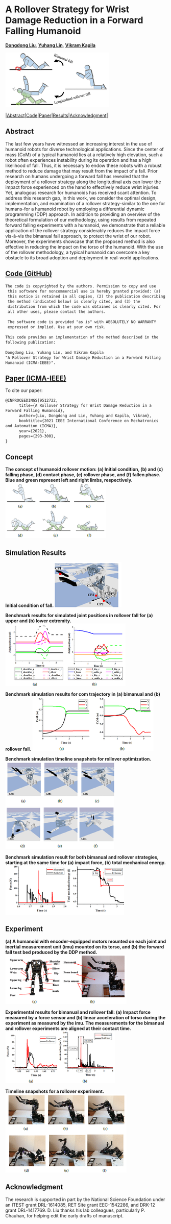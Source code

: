 # A Rollover Strategy for Wrist Damage Reduction in a Forward Falling Humanoid

[**Dongdong Liu**](http://mechatronics.engineering.nyu.edu/people/phd-candidates/dongdong-liu.php),  [**Yuhang Lin**](), [**Vikram Kapila**](http://mechatronics.engineering.nyu.edu/people/vikram-kapila)

![Overview](https://github.com/nyu-legged-group/Rollover/blob/main/docs/figs/1.gif)

|[Abstract](#abstract)|[Code](#code-github)|[Paper](#paper-arxiv)|[Results](#results)|[Acknowledgment](#acknowledgment)|

## Abstract
The last few years have witnessed an increasing interest in the use of humanoid robots for diverse technological applications. Since the center of mass (CoM) of a typical humanoid lies at a relatively high elevation, such a robot often experiences instability during its operation and has a high likelihood of fall. Thus, it is necessary to endow these robots with a robust method to reduce damage that may result from the impact of a fall. Prior research on humans undergoing a forward fall has revealed that the deployment of a rollover strategy along the longitudinal axis can lower the impact force experienced on the hand to effectively reduce wrist injuries. Yet, analogous research for humanoids has received scant attention. To address this research gap, in this work, we consider the optimal design, implementation, and examination of a rollover strategy-similar to the one for humans-for a humanoid robot by employing a differential dynamic programming (DDP) approach. In addition to providing an overview of the theoretical formulation of our methodology, using results from repeated forward falling experiments with a humanoid, we demonstrate that a reliable application of the rollover strategy considerably reduces the impact force vis-à-vis the bimanual fall approach, to protect the wrist of our robot. Moreover, the experiments showcase that the proposed method is also effective in reducing the impact on the torso of the humanoid. With the use of the rollover methodology, a typical humanoid can overcome a key obstacle to its broad adoption and deployment in real-world applications.

## [Code (GitHub)](https://github.com/nyu-legged-group/Rollover/tree/main/)
```
The code is copyrighted by the authors. Permission to copy and use 
 this software for noncommercial use is hereby granted provided: (a)
 this notice is retained in all copies, (2) the publication describing
 the method (indicated below) is clearly cited, and (3) the
 distribution from which the code was obtained is clearly cited. For
 all other uses, please contact the authors.
 
 The software code is provided "as is" with ABSOLUTELY NO WARRANTY
 expressed or implied. Use at your own risk.

This code provides an implementation of the method described in the
following publication: 

Dongdong Liu, Yuhang Lin, and Vikram Kapila    
"A Rollover Strategy for Wrist Damage Reduction in a Forward Falling Humanoid (ICMA-IEEE)". 
``` 

## [Paper (ICMA-IEEE)](https://ieeexplore.ieee.org/abstract/document/9512722)
To cite our paper:
```
@INPROCEEDINGS{9512722,
      title={A Rollover Strategy for Wrist Damage Reduction in a Forward Falling Humanoid},  
      author={Liu, Dongdong and Lin, Yuhang and Kapila, Vikram},
      booktitle={2021 IEEE International Conference on Mechatronics and Automation (ICMA)}, 
      year={2021},
      pages={293-300},
}
```

## Concept 
**The concept of humanoid rollover motion: (a) Initial condition, (b) and (c) falling phase, (d) contact phase, (e) rollover phase, and (f) fallen phase. Blue and green represent left and right limbs, respectively.**
![Concept](https://github.com/nyu-legged-group/Rollover/blob/main/docs/figs/2.gif)

## Simulation Results
**Initial condition of fall.**
![Simulation_joint_position](https://github.com/nyu-legged-group/Rollover/blob/main/docs/figs/3.gif)

**Benchmark results for simulated joint positions in rollover fall for (a) upper and (b) lower extremity.**
![Simulation_joint_position](https://github.com/nyu-legged-group/Rollover/blob/main/docs/figs/4.gif)

**Benchmark simulation results for com trajectory in (a) bimanual and (b) rollover fall.**
![Simulation_CoM](https://github.com/nyu-legged-group/Rollover/blob/main/docs/figs/5.gif)

**Benchmark simulation timeline snapshots for rollover optimization.**
![Simulation_timeline](https://github.com/nyu-legged-group/Rollover/blob/main/docs/figs/6.gif)

**Benchmark simulation result for both bimanual and rollover strategies, starting at the same time for (a) impact force, (b) total mechanical energy.**
![Simulation_result](https://github.com/nyu-legged-group/Rollover/blob/main/docs/figs/7.gif)

## Experiment
**(a) A humanoid with encoder-equipped motors mounted on each joint and inertial measurement unit (imu) mounted on its torso, and (b) the forward fall test bed produced by the DDP method.**
![Experiment_setup](https://github.com/nyu-legged-group/Rollover/blob/main/docs/figs/8.gif)

**Experimental results for bimanual and rollover fall: (a) Impact force measured by a force sensor and (b) linear acceleration of torso during the experiment as measured by the imu. The measurements for the bimanual and rollover experiments are aligned at their contact time.**
![Experiment_result](https://github.com/nyu-legged-group/Rollover/blob/main/docs/figs/9.gif)

**Timeline snapshots for a rollover experiment.**
![Experiment_result](https://github.com/nyu-legged-group/Rollover/blob/main/docs/figs/10.gif)

## Acknowledgment
 The research is supported in part by the National Science Foundation under an ITEST grant DRL-1614085, RET Site grant EEC-1542286, and DRK-12 grant DRL-1417769. D. Liu thanks his lab colleagues, particularly P. Chauhan, for helping edit the early drafts of manuscript.
